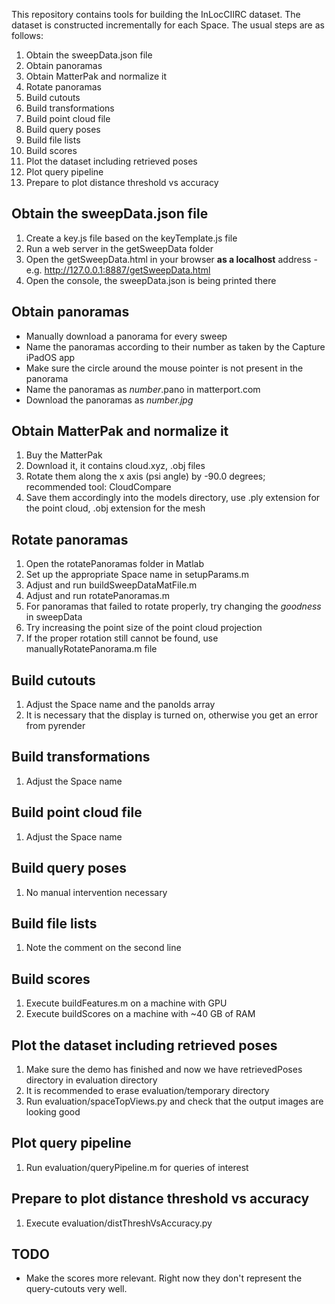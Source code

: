 This repository contains tools for building the InLocCIIRC dataset.
The dataset is constructed incrementally for each Space.
The usual steps are as follows:

1. Obtain the sweepData.json file
2. Obtain panoramas
3. Obtain MatterPak and normalize it
4. Rotate panoramas
5. Build cutouts
6. Build transformations
7. Build point cloud file
8. Build query poses
9. Build file lists
10. Build scores
11. Plot the dataset including retrieved poses
12. Plot query pipeline
13. Prepare to plot distance threshold vs accuracy

## Obtain the sweepData.json file
1. Create a key.js file based on the keyTemplate.js file
2. Run a web server in the getSweepData folder
3. Open the getSweepData.html in your browser **as a localhost** address - e.g. http://127.0.0.1:8887/getSweepData.html
4. Open the console, the sweepData.json is being printed there

## Obtain panoramas
* Manually download a panorama for every sweep
* Name the panoramas according to their number as taken by the Capture iPadOS app
* Make sure the circle around the mouse pointer is not present in the panorama
* Name the panoramas as *number*.pano in matterport.com
* Download the panoramas as *number.jpg*

## Obtain MatterPak and normalize it
1. Buy the MatterPak
2. Download it, it contains cloud.xyz, .obj files
3. Rotate them along the x axis (psi angle) by -90.0 degrees; recommended tool: CloudCompare
4. Save them accordingly into the models directory, use .ply extension for the point cloud, .obj extension for the mesh

## Rotate panoramas
1. Open the rotatePanoramas folder in Matlab
2. Set up the appropriate Space name in setupParams.m
3. Adjust and run buildSweepDataMatFile.m
4. Adjust and run rotatePanoramas.m
5. For panoramas that failed to rotate properly, try changing the *goodness* in sweepData
6. Try increasing the point size of the point cloud projection
7. If the proper rotation still cannot be found, use manuallyRotatePanorama.m file

## Build cutouts
1. Adjust the Space name and the panoIds array
2. It is necessary that the display is turned on, otherwise you get an error from pyrender

## Build transformations
1. Adjust the Space name

## Build point cloud file
1. Adjust the Space name

## Build query poses
1. No manual intervention necessary

## Build file lists
1. Note the comment on the second line

## Build scores
1. Execute buildFeatures.m on a machine with GPU
2. Execute buildScores on a machine with ~40 GB of RAM

## Plot the dataset including retrieved poses 
1. Make sure the demo has finished and now we have retrievedPoses directory in evaluation directory
2. It is recommended to erase evaluation/temporary directory
3. Run evaluation/spaceTopViews.py and check that the output images are looking good

## Plot query pipeline
1. Run evaluation/queryPipeline.m for queries of interest

## Prepare to plot distance threshold vs accuracy
1. Execute evaluation/distThreshVsAccuracy.py

## TODO
* Make the scores more relevant. Right now they don't represent the query-cutouts very well.